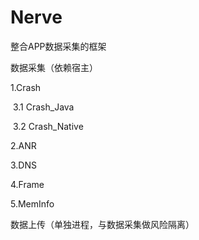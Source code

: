 # Nerve

整合APP数据采集的框架

数据采集（依赖宿主）

1.Crash

​	3.1 Crash_Java

​	3.2 Crash_Native

2.ANR

3.DNS

4.Frame

5.MemInfo

数据上传（单独进程，与数据采集做风险隔离）

